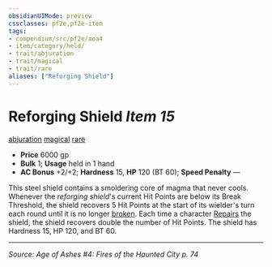 ```yaml
---
obsidianUIMode: preview
cssclasses: pf2e,pf2e-item
tags:
- compendium/src/pf2e/aoa4
- item/category/held/
- trait/abjuration
- trait/magical
- trait/rare
aliases: ["Reforging Shield"]
---
```

# Reforging Shield *Item 15*  
[abjuration](rules/traits/abjuration.md "Abjuration School Trait")  [magical](rules/traits/magical.md "Magical Item Trait")  [rare](rules/traits/rare.md "Rare Rarity Trait")  

- **Price** 6000 gp
- **Bulk** 1; **Usage** held in 1 hand
- **AC Bonus** +2/+2; **Hardness** 15, **HP** 120 (BT 60); **Speed Penalty** —

This steel shield contains a smoldering core of magma that never cools. Whenever the _reforging shield_'s current Hit Points are below its Break Threshold, the shield recovers 5 Hit Points at the start of its wielder's turn each round until it is no longer [broken](rules/conditions.md#Broken). Each time a character [Repairs](rules/actions/repair.md) the shield, the shield recovers double the number of Hit Points. The shield has Hardness 15, HP 120, and BT 60.


---
*Source: Age of Ashes #4: Fires of the Haunted City p. 74*